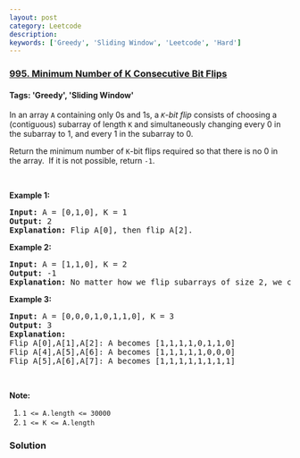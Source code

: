 ```yaml
---
layout: post
category: Leetcode
description: 
keywords: ['Greedy', 'Sliding Window', 'Leetcode', 'Hard']
---
```

### [995. Minimum Number of K Consecutive Bit Flips](https://leetcode.com/problems/minimum-number-of-k-consecutive-bit-flips)

#### Tags: 'Greedy', 'Sliding Window'

<div class="content__u3I1 question-content__JfgR"><div><p>In an array <code>A</code> containing only 0s and 1s, a <i><code>K</code>-bit flip </i>consists of choosing a (contiguous) subarray of length <code>K</code> and simultaneously changing every 0 in the subarray to 1, and every 1 in the subarray to 0.</p>
<p>Return the minimum number of <code>K</code>-bit flips required so that there is no 0 in the array.  If it is not possible, return <code>-1</code>.</p>
<p> </p>
<p><strong>Example 1:</strong></p>
<pre><strong>Input: </strong>A = <span id="example-input-1-1">[0,1,0]</span>, K = <span id="example-input-1-2">1</span>
<strong>Output: </strong><span id="example-output-1">2</span>
<strong>Explanation: </strong>Flip A[0], then flip A[2].
</pre>
<div>
<p><strong>Example 2:</strong></p>
<pre><strong>Input: </strong>A = <span id="example-input-2-1">[1,1,0]</span>, K = <span id="example-input-2-2">2</span>
<strong>Output: </strong><span id="example-output-2">-1</span>
<strong>Explanation:</strong> No matter how we flip subarrays of size 2, we can't make the array become [1,1,1].
</pre>
<div>
<p><strong>Example 3:</strong></p>
<pre><strong>Input: </strong>A = <span id="example-input-3-1">[0,0,0,1,0,1,1,0]</span>, K = <span id="example-input-3-2">3</span>
<strong>Output: </strong><span id="example-output-3">3</span>
<strong>Explanation:</strong>
Flip A[0],A[1],A[2]: A becomes [1,1,1,1,0,1,1,0]
Flip A[4],A[5],A[6]: A becomes [1,1,1,1,1,0,0,0]
Flip A[5],A[6],A[7]: A becomes [1,1,1,1,1,1,1,1]
</pre>
<p> </p>
</div>
</div>
<p><strong>Note:</strong></p>
<ol>
<li><code>1 &lt;= A.length &lt;= 30000</code></li>
<li><code>1 &lt;= K &lt;= A.length</code></li>
</ol></div></div>

### Solution
